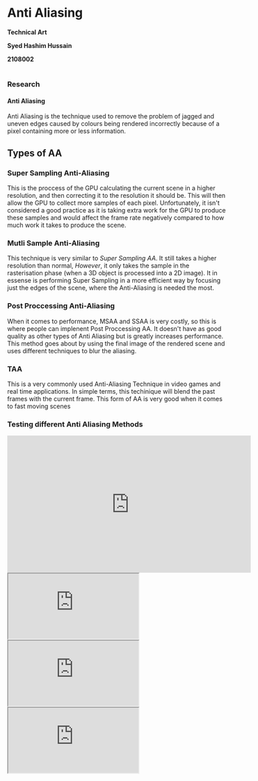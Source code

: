 # Anti Aliasing

**Technical Art**  

**Syed Hashim Hussain**  

**2108002**  

# 

### **Research**

#### Anti Aliasing

Anti Aliasing is the technique used to remove the problem of jagged and uneven edges caused by colours being rendered incorrectly because of a pixel containing more or less information.

## Types of AA
### Super Sampling Anti-Aliasing 

This is the proccess of the GPU calculating the current scene in a higher resolution, and then correcting it to the resolution it should be. This will then allow the GPU to collect more samples of each pixel. Unfortunately, it isn't considered a good practice as it is taking extra work for the GPU to produce these samples and would affect the frame rate negatively compared to how much work it takes to produce the scene.

### Mutli Sample Anti-Aliasing

This technique is very similar to *Super Sampling AA*. It still takes a higher resolution than normal, *However*, it only takes the sample in the rasterisation phase (when a 3D object is processed into a 2D image). It in essense is performing Super Sampling in a more efficient way by focusing just the edges of the scene, where the Anti-Aliasing is needed the most.

### Post Proccessing Anti-Aliasing 

When it comes to performance, MSAA and SSAA is very costly, so this is where people can implenent Post Proccessing AA. It doesn't have as good quality as other types of Anti Aliasing but is greatly increases performance. This method goes about by using the final image of the rendered scene and uses different techniques to blur the aliasing.

### TAA 

This is a very commonly used Anti-Aliasing Technique in video games and real time applications. In simple terms, this techinique will blend the past frames with the current frame. This form of AA is very good when it comes to fast moving scenes



### Testing different Anti Aliasing Methods
<iframe width="560" height="315" src="https://youtu.be/14xDcDIbAT0?si=hNmUY5O0YislzomT" 
title="FXAA" frameborder="0" allow="accelerometer; autoplay; clipboard-write; encrypted-media; gyroscope; picture-in-picture" 
allowfullscreen></iframe>

<iframe src="https://youtu.be/-KsjrGQ8Z44?si=b8KJN0ZKKUv0-_0s" title="MSAA"></iframe>

<iframe src="https://youtu.be/5pfEjXz_YRs?si=Alnbu5g-y8Ts7UDr" title="No AA"></iframe>

<iframe src="https://youtu.be/YFO_xAyOVYY?si=E-O0Xx5x4RP7Rzbl" title="TAA"></iframe>
